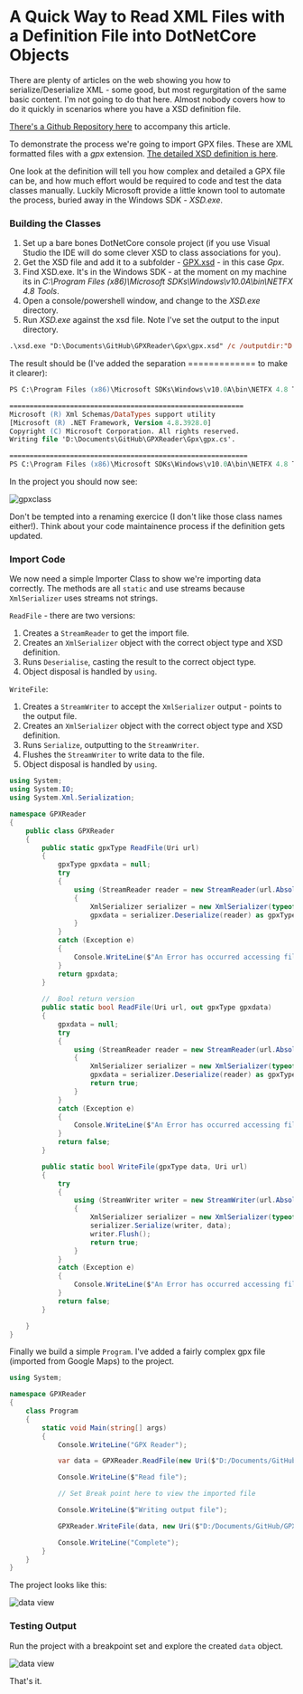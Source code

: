 # A Quick Way to Read XML Files with a Definition File into DotNetCore Objects

There are plenty of articles on the web showing you how to serialize/Deserialize XML - some good, but most regurgitation of the same basic content.  I'm not going to do that here.  Almost nobody covers how to do it quickly in scenarios where you have a XSD definition file.

[There's a Github Repository here](https://github.com/ShaunCurtis/GPXReader) to accompany this article.


To demonstrate the process we're going to import GPX files.  These are XML formatted files with a *gpx* extension.  [The detailed XSD definition is here](https://www.topografix.com/GPX/1/1/).

One look at the definition will tell you how complex and detailed a GPX file can be, and how much effort would be required to code and test the data classes manually.  Luckily Microsoft provide a little known tool to automate the process, buried away in the Windows SDK - *XSD.exe*.

### Building the Classes

1. Set up a bare bones DotNetCore console project (if you use Visual Studio the IDE will do some clever XSD to class associations for you).
2. Get the XSD file and add it to a subfolder - [GPX.xsd](https://www.topografix.com/GPX/1/1/gpx.xsd) - in this case *Gpx*.
3. Find XSD.exe.  It's in the Windows SDK - at the moment on my machine its in *C:\Program Files (x86)\Microsoft SDKs\Windows\v10.0A\bin\NETFX 4.8 Tools*.
4. Open a console/powershell window, and change to the *XSD.exe* directory.
5. Run *XSD.exe* against the xsd file.  Note I've set the output to the input directory.

```ps
.\xsd.exe "D:\Documents\GitHub\GPXReader\Gpx\gpx.xsd" /c /outputdir:"D:\Documents\GitHub\GpxReader\Gpx"
```

The result should be (I've added the separation ============= to make it clearer):

```ps
PS C:\Program Files (x86)\Microsoft SDKs\Windows\v10.0A\bin\NETFX 4.8 Tools> .\xsd.exe "D:\Documents\GitHub\GPXReader\Gpx\gpx.xsd" /c /outputdir:"D:\Documents\GitHub\GPXReader\Gpx"

==========================================================
Microsoft (R) Xml Schemas/DataTypes support utility
[Microsoft (R) .NET Framework, Version 4.8.3928.0]
Copyright (C) Microsoft Corporation. All rights reserved.
Writing file 'D:\Documents\GitHub\GPXReader\Gpx\gpx.cs'.

===========================================================
PS C:\Program Files (x86)\Microsoft SDKs\Windows\v10.0A\bin\NETFX 4.8 Tools>
```

In the project you should now see:

![gpxclass](https://github.com/ShaunCurtis/GPXReader/blob/master/images/GPX-class.png?raw=true)

Don't be tempted into a renaming exercice (I don't like those class names either!).  Think about your code maintainence process if the definition gets updated.

### Import Code

We now need a simple Importer Class to show we're importing data correctly.  The methods are all `static` and use streams because `XmlSerializer` uses streams not strings.

`ReadFile` - there are two versions:

1. Creates a `StreamReader` to get the import file.
2. Creates an `XmlSerializer` object with the correct object type and XSD definition.
3. Runs `Deserialise`, casting the result to the correct object type.
4. Object disposal is handled by `using`.

`WriteFile`:

1. Creates a `StreamWriter` to accept the `XmlSerializer` output - points to the output file.
2. Creates an `XmlSerializer` object with the correct object type and XSD definition.
3. Runs `Serialize`, outputting to the `StreamWriter`.
4. Flushes the `StreamWriter` to write data to the file.
5. Object disposal is handled by `using`.


```c#
using System;
using System.IO;
using System.Xml.Serialization;

namespace GPXReader
{
    public class GPXReader
    {
        public static gpxType ReadFile(Uri url)
        {
            gpxType gpxdata = null;
            try
            {
                using (StreamReader reader = new StreamReader(url.AbsolutePath))
                {
                    XmlSerializer serializer = new XmlSerializer(typeof(gpxType), "http://www.topografix.com/GPX/1/1");
                    gpxdata = serializer.Deserialize(reader) as gpxType;
                }
            }
            catch (Exception e)
            {
                Console.WriteLine($"An Error has occurred accessing file {url.AbsolutePath}.{Environment.NewLine} Details:{Environment.NewLine} {e.StackTrace}.");
            }
            return gpxdata;
        }
        
        //  Bool return version
        public static bool ReadFile(Uri url, out gpxType gpxdata)
        {
            gpxdata = null;
            try
            {
                using (StreamReader reader = new StreamReader(url.AbsolutePath))
                {
                    XmlSerializer serializer = new XmlSerializer(typeof(gpxType), "http://www.topografix.com/GPX/1/1");
                    gpxdata = serializer.Deserialize(reader) as gpxType;
                    return true;
                }
            }
            catch (Exception e)
            {
                Console.WriteLine($"An Error has occurred accessing file {url.AbsolutePath}.{Environment.NewLine} Details:{Environment.NewLine} {e.StackTrace}.");
            }
            return false;
        }

        public static bool WriteFile(gpxType data, Uri url)
        {
            try
            {
                using (StreamWriter writer = new StreamWriter(url.AbsolutePath, false))
                {
                    XmlSerializer serializer = new XmlSerializer(typeof(gpxType), "http://www.topografix.com/GPX/1/1");
                    serializer.Serialize(writer, data);
                    writer.Flush();
                    return true;
                }
            }
            catch (Exception e)
            {
                Console.WriteLine($"An Error has occurred accessing file {url.AbsolutePath}.{Environment.NewLine} Details:{Environment.NewLine} {e.StackTrace}.");
            }
            return false;
        }

    }
}
```

Finally we build a simple `Program`.  I've added a fairly complex gpx file (imported from Google Maps) to the project.

```c#
using System;

namespace GPXReader
{
    class Program
    {
        static void Main(string[] args)
        {
            Console.WriteLine("GPX Reader");

            var data = GPXReader.ReadFile(new Uri($"D:/Documents/GitHub/GPXReader/gpx/Test.gpx"));

            Console.WriteLine($"Read file");

            // Set Break point here to view the imported file

            Console.WriteLine($"Writing output file");

            GPXReader.WriteFile(data, new Uri($"D:/Documents/GitHub/GPXReader/gpx/output.gpx"));

            Console.WriteLine("Complete");
        }
    }
}
```

The project looks like this:

![data view](https://github.com/ShaunCurtis/GPXReader/blob/master/images/project-view.png?raw=true)

###  Testing Output

Run the project with a breakpoint set and explore the created `data` object.

![data view](https://github.com/ShaunCurtis/GPXReader/blob/master/images/Object-Local.png?raw=true)

That's it.